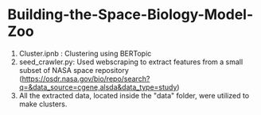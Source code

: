 # Building-the-Space-Biology-Model-Zoo

1. Cluster.ipnb : Clustering using BERTopic
2. seed_crawler.py: Used webscraping to extract features from a small subset of NASA space repository (https://osdr.nasa.gov/bio/repo/search?q=&data_source=cgene,alsda&data_type=study)
3. All the extracted data, located inside the "data" folder, were utilized to make clusters. 

